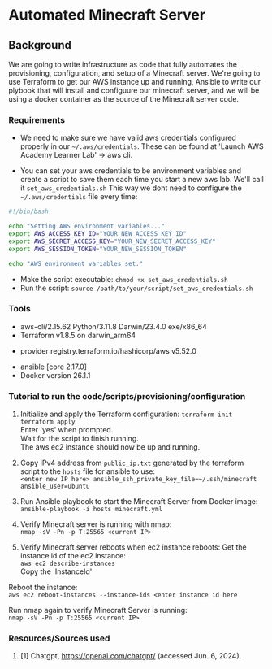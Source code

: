 # Automated Minecraft Server

## Background
We are going to write infrastructure as code that fully automates the  provisioning, configuration, and setup of a Minecraft server. We're going to use Terraform to get our AWS instance up and running, Ansible to write our plybook that will install and configuure our minecraft server, and we will be using a docker container as the source of the Minecraft server code.

### Requirements
- We need to make sure we have valid aws credentials configured properly in our `~/.aws/credentials`. These can be found at 'Launch AWS Academy Learner Lab' -> aws cli.

- You can set your aws credentials to be environment variables and create a script to save them each time you start a new aws lab. We'll call it `set_aws_credentials.sh` This way we dont need to configure the `~/.aws/credentials` file every time:

```bash
#!/bin/bash

echo "Setting AWS environment variables..."
export AWS_ACCESS_KEY_ID="YOUR_NEW_ACCESS_KEY_ID"
export AWS_SECRET_ACCESS_KEY="YOUR_NEW_SECRET_ACCESS_KEY"
export AWS_SESSION_TOKEN="YOUR_NEW_SESSION_TOKEN"

echo "AWS environment variables set."
```

- Make the script executable: `chmod +x set_aws_credentials.sh`
- Run the script: `source /path/to/your/script/set_aws_credentials.sh`


### Tools
- aws-cli/2.15.62 Python/3.11.8 Darwin/23.4.0 exe/x86_64
- Terraform v1.8.5
on darwin_arm64
+ provider registry.terraform.io/hashicorp/aws v5.52.0
- ansible [core 2.17.0]
- Docker version 26.1.1


### Tutorial to run the code/scripts/provisioning/configuration
1. Initialize and apply the Terraform configuration:
`terraform init`  
`terraform apply`  
Enter 'yes' when prompted.  
Wait for the script to finish running.  
The aws ec2 instance should now be up and running.  

2. Copy IPv4 address from `public_ip.txt` generated by the terraform script to the `hosts` file for ansible to use:  
`<enter new IP here> ansible_ssh_private_key_file=~/.ssh/minecraft ansible_user=ubuntu`

2. Run Ansible playbook to start the Minecraft Server from Docker image:  
`ansible-playbook -i hosts minecraft.yml`

4. Verify Minecraft server is running with nmap:  
`nmap -sV -Pn -p T:25565 <current IP>`

5. Verify Minecraft server reboots when ec2 instance reboots:
Get the instance id of the ec2 instance:  
`aws ec2 describe-instances`  
Copy the 'InstanceId'

Reboot the instance:  
`aws ec2 reboot-instances --instance-ids <enter instance id here`

Run nmap again to verify Minecraft Server is running:  
`nmap -sV -Pn -p T:25565 <current IP>`



### Resources/Sources used
1. [1] Chatgpt, https://openai.com/chatgpt/ (accessed Jun. 6, 2024). 